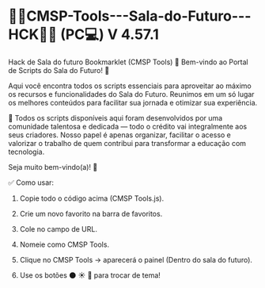 # 👩‍💻CMSP-Tools---Sala-do-Futuro---HCK👨‍💻 (PC💻) V 4.57.1
Hack de Sala do futuro Bookmarklet (CMSP Tools)
🎉 Bem-vindo ao Portal de Scripts do Sala do Futuro! 🚀

Aqui você encontra todos os scripts essenciais para aproveitar ao máximo os recursos e funcionalidades do Sala do Futuro. Reunimos em um só lugar os melhores conteúdos para facilitar sua jornada e otimizar sua experiência.

🔧 Todos os scripts disponíveis aqui foram desenvolvidos por uma comunidade talentosa e dedicada — todo o crédito vai integralmente aos seus criadores. Nosso papel é apenas organizar, facilitar o acesso e valorizar o trabalho de quem contribui para transformar a educação com tecnologia.

Seja muito bem-vindo(a)! 🚀

✅ Como usar:
1. Copie todo o código acima (CMSP Tools.js).

2. Crie um novo favorito na barra de favoritos.

3. Cole no campo de URL.

4. Nomeie como CMSP Tools.

5. Clique no CMSP Tools → aparecerá o painel (Dentro do sala do futuro).

6. Use os botões 🌑 ☀️ 🌈 para trocar de tema!

